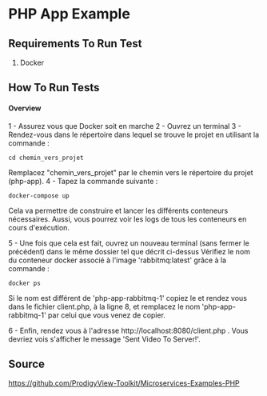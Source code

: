 # PHP App Example

## Requirements To Run Test
1. Docker


## How To Run Tests
#### Overview

1 - Assurez vous que Docker soit en marche
2 - Ouvrez un terminal
3 - Rendez-vous dans le répertoire dans lequel se trouve le projet en utilisant la commande : 
```
cd chemin_vers_projet
```
Remplacez "chemin_vers_projet" par le chemin vers le répertoire du projet (php-app).
4 - Tapez la commande suivante : 
```
docker-compose up
```
Cela va permettre de construire et lancer les différents conteneurs nécessaires. Aussi, vous pourrez voir les logs de tous les conteneurs en cours d'exécution.

5 - Une fois que cela est fait, ouvrez un nouveau terminal (sans fermer le précédent) dans le même dossier tel que décrit ci-dessus
Vérifiez le nom du conteneur docker associé à l'image 'rabbitmq:latest' grâce à la commande : 
```
docker ps
```
Si le nom est différent de 'php-app-rabbitmq-1' copiez le et rendez vous dans le fichier client.php, à la ligne 8, et remplacez le nom 'php-app-rabbitmq-1' par celui que vous venez de copier.

6 - Enfin, rendez vous à l'adresse http://localhost:8080/client.php . Vous devriez vois s'afficher le message 'Sent Video To Server!'.

## Source
<https://github.com/ProdigyView-Toolkit/Microservices-Examples-PHP>